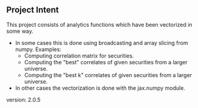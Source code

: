 ## Project Intent
This project consists of analytics functions which have been vectorized in some way.
- In some cases this is done using broadcasting and array slicing from numpy.
  Examples:
    - Computing correlation matrix for securities.
    - Computing the "best" correlates of given securities from a larger universe.
    - Computing the "best k" correlates of given securities from a larger universe.
- In other cases the vectorization is done with the jax.numpy module.

version: 2.0.5


